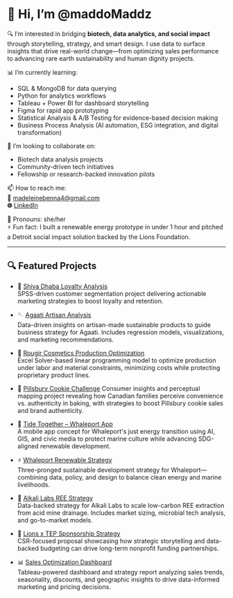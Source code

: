 # 👋 Hi, I’m @maddoMaddz

🔍 I’m interested in bridging **biotech, data analytics, and social impact** through storytelling, strategy, and smart design. I use data to surface insights that drive real-world change—from optimizing sales performance to advancing rare earth sustainability and human dignity projects.

📊 I’m currently learning:  
- SQL & MongoDB for data querying  
- Python for analytics workflows  
- Tableau + Power BI for dashboard storytelling  
- Figma for rapid app prototyping  
- Statistical Analysis & A/B Testing for evidence-based decision making  
- Business Process Analysis (AI automation, ESG integration, and digital transformation)

🤝 I’m looking to collaborate on:
- Biotech data analysis projects  
- Community-driven tech initiatives  
- Fellowship or research-backed innovation pilots  

📫 How to reach me:  
**📧** madeleinebenna4@gmail.com  
**🌐** [LinkedIn](https://www.linkedin.com/in/madeleine-benna/)

💬 Pronouns: she/her  
⚡ Fun fact: I built a renewable energy prototype in under 1 hour and pitched a Detroit social impact solution backed by the Lions Foundation.

---

## 🔍 Featured Projects

- 🍛 [Shiva Dhaba Loyalty Analysis](https://github.com/maddoMaddz/shiva-dhaba-loyalty-analysis)  
  SPSS-driven customer segmentation project delivering actionable marketing strategies to boost loyalty and retention.

- 🪡 [Agaati Artisan Analysis](https://github.com/maddoMaddz/agaati-artisan-analysis)  
  Data-driven insights on artisan-made sustainable products to guide business strategy for Agaati. Includes regression models, visualizations, and marketing recommendations.

- 💄 [Rougir Cosmetics Production Optimization](https://github.com/maddoMaddz/rougir-cosmetics-production-optimization)  
  Excel Solver-based linear programming model to optimize production under labor and material constraints, minimizing costs while protecting proprietary product lines.

- 🍪 [Pillsbury Cookie Challenge](https://github.com/maddoMaddz/Pillsbury-Cookie-Challenge-Consumer-Insights-Perceptual-Mapping) 
  Consumer insights and perceptual mapping project revealing how Canadian families perceive convenience vs. authenticity in baking, with strategies to boost Pillsbury cookie sales and brand authenticity.

- 🌊 [Tide Together – Whaleport App](https://github.com/maddoMaddz/tide-together-whaleport)  
  A mobile app concept for Whaleport's just energy transition using AI, GIS, and civic media to protect marine culture while advancing SDG-aligned renewable development.

- ⚡ [Whaleport Renewable Strategy](https://github.com/maddoMaddz/whaleport-renewable-strategy)  
  Three-pronged sustainable development strategy for Whaleport—combining data, policy, and design to balance clean energy and marine livelihoods.

- 🧪 [Alkali Labs REE Strategy](https://github.com/maddoMaddz/alkali-labs-ree-strategy)  
  Data-backed strategy for Alkali Labs to scale low-carbon REE extraction from acid mine drainage. Includes market sizing, microbial tech analysis, and go-to-market models.

- 🤝 [Lions x TEP Sponsorship Strategy](https://github.com/maddoMaddz/lionsxtep-sponsorship-strategy)  
  CSR-focused proposal showcasing how strategic storytelling and data-backed budgeting can drive long-term nonprofit funding partnerships.

- 📊 [Sales Optimization Dashboard](https://github.com/maddoMaddz/sales-optimization-dashboard)  
  Tableau-powered dashboard and strategy report analyzing sales trends, seasonality, discounts, and geographic insights to drive data-informed marketing and pricing decisions.
